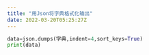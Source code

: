 ```yaml
---
title: "用Json将字典格式化输出"
date: 2022-03-20T05:25:27Z
---
```


```python
data=json.dumps(字典,indent=4,sort_keys=True)
print(data)
```

